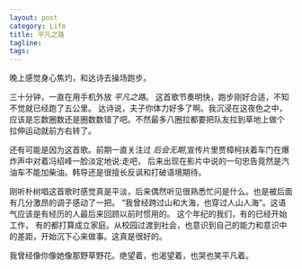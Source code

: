 ```yaml
---
layout: post
category: Life
title: 平凡之路
tagline:
tags:
---
```


晚上感觉身心焦灼，和达诗去操场跑步。

三十分钟，一直在用手机外放 _平凡之路_。 这首歌节奏明快，跑步刚好合适，不知不觉就已经跑了五公里。
达诗说，夫子你体力好多了啊。我沉浸在这夜色之中，应该是忘数圈数还是圈数数错了吧。不然最多八圈拉都要把队友拉到草地上做个
拉伸运动就前方右转了。

还有可能是因为这首歌。前期一直关注过 _后会无期_,宣传片里贾樟柯扶着车门在爆炸声中对着冯绍峰一脸淡定地说:走吧，
后来出现在影片中说的一句忠告竟然是汽油车不能加柴油。韩导还是很擅长反讽和打破语境期待。 

刚听朴树唱这首歌时感觉真是平淡，后来偶然听见很熟悉忙问是什么。也是被后面有几分激昂的调子感动了一把。
“我曾经跨过山和大海，也穿过人山人海”。这语气应该是有经历的人最后来回顾以前时惯用的。 这个年纪的我们，有的已经开始工作，
有的都打算成立家庭。从校园过渡到社会，也意识到自己的能力和意识中的差距，开始沉下心来做事。这真是很好的。 

我曾经像你像她像那野草野花。绝望着，也渴望着，也哭也笑平凡着。
